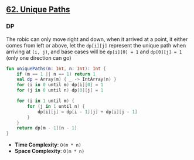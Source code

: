 ## [62. Unique Paths](https://leetcode.com/problems/unique-paths/)

### DP
The robic can only move right and down, when it arrived at a point, it either comes from left or above, let the `dp[i][j]` represent the unique path when arriving at `(i, j)`, and base cases will be `dp[i][0] = 1` and `dp[0][j] = 1` (only one direction can go)

```kotlin
fun uniquePaths(m: Int, n: Int): Int {
    if (m == 1 || n == 1) return 1
    val dp = Array(m) { _ -> IntArray(n) }
    for (i in 0 until m) dp[i][0] = 1
    for (j in 0 until n) dp[0][j] = 1

    for (i in 1 until m) {
        for (j in 1 until n) {
            dp[i][j] = dp[i - 1][j] + dp[i][j - 1] 
        }
    }
    return dp[m - 1][n - 1]
}
```

* **Time Complexity**: `O(m * n)`
* **Space Complexity**: `O(m * n)`